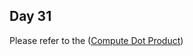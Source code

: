 ## Day 31
Please refer to the ([Compute Dot Product](https://github.com/vectorquantized/100daysofcuda/blob/main/src/flash_attention/flash_attention_kernel.md#load-the-q-k-v-blocks-in-shared-memory))